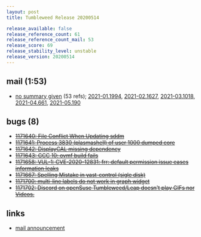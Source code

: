 ```yaml
---
layout: post
title: Tumbleweed Release 20200514

release_available: false
release_reference_count: 61
release_reference_count_mail: 53
release_score: 69
release_stability_level: unstable
release_version: 20200514
---
```


## mail (1:53)

- [no summary given](https://lists.opensuse.org/opensuse-factory/2020-05/msg00191.html) (53 refs); [2021-01.1994](https://github.com/boombatower/tumbleweed-review/issues/10), [2021-02.1627](https://github.com/boombatower/tumbleweed-review/issues/10), [2021-03.1018](https://github.com/boombatower/tumbleweed-review/issues/10), [2021-04.661](https://github.com/boombatower/tumbleweed-review/issues/10), [2021-05.190](https://github.com/boombatower/tumbleweed-review/issues/10)

## bugs (8)

<!--more-->

- ~~[1171640: File Conflict When Updating sddm](https://bugzilla.opensuse.org/show_bug.cgi?id=1171640)~~
- ~~[1171641: Process 3830 (plasmashell) of user 1000 dumped core](https://bugzilla.opensuse.org/show_bug.cgi?id=1171641)~~
- ~~[1171642: DisplayCAL missing dependency](https://bugzilla.opensuse.org/show_bug.cgi?id=1171642)~~
- ~~[1171643: GCC 10: ovmf build fails](https://bugzilla.opensuse.org/show_bug.cgi?id=1171643)~~
- ~~[1171658: VUL-1: CVE-2020-12831: frr: default permission issue eases information leaks](https://bugzilla.opensuse.org/show_bug.cgi?id=1171658)~~
- ~~[1171667: Spelling Mistake in yast-control (sigle disk)](https://bugzilla.opensuse.org/show_bug.cgi?id=1171667)~~
- ~~[1171700: multi-line labels do not work in graph widget](https://bugzilla.opensuse.org/show_bug.cgi?id=1171700)~~
- ~~[1171702: Discord on openSuse Tumbleweed/Leap doesn't play GIFs nor Videos.](https://bugzilla.opensuse.org/show_bug.cgi?id=1171702)~~



## links

- [mail announcement](https://github.com/boombatower/tumbleweed-review/issues/10)
